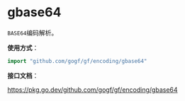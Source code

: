 # gbase64

`BASE64`编码解析。

**使用方式**：
```go
import "github.com/gogf/gf/encoding/gbase64"
```

**接口文档**：

https://pkg.go.dev/github.com/gogf/gf/encoding/gbase64